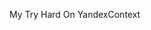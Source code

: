 My Try Hard On YandexContext

[//]: # (git remote add origin https://github.com/chekist4932/YandexContext.git)
